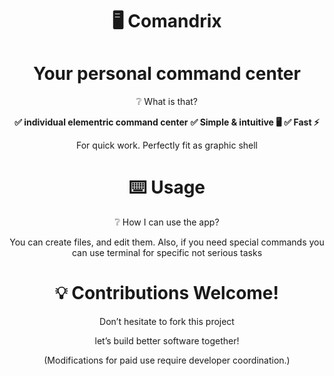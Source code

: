 <h1 style="text-align: center;">🖥️ Comandrix</h1>

<div style="text-align: center;">

<h1>Your personal command center</h1>

❔ What is that?

**✅ individual elementric command center**
**✅ Simple & intuitive 🖥️**
**✅ Fast ⚡**

For quick work. Perfectly fit as graphic shell

<h1>⌨️ Usage</h1>

❔ How I can use the app?

You can create files, and edit them. Also, if you need special commands
you can use terminal for specific not serious tasks

<h1>💡 Contributions Welcome!</h1>

Don’t hesitate to fork this project

let’s build better software together!

(Modifications for paid use require developer coordination.)